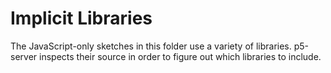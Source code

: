 # Implicit Libraries

The JavaScript-only sketches in this folder use a variety of libraries.
p5-server inspects their source in order to figure out which libraries to
include.
